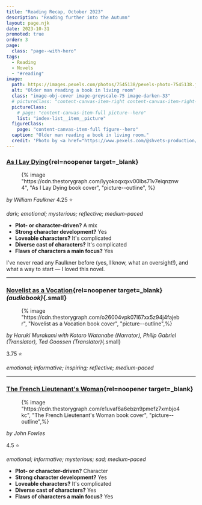 ```yaml
---
title: "Reading Recap, October 2023"
description: "Reading further into the Autumn"
layout: page.njk
date: 2023-10-31
promoted: true
order: 3
page:
  class: "page--with-hero"
tags:
  - Reading
  - Novels
  - "#reading"
image:
  path: https://images.pexels.com/photos/7545138/pexels-photo-7545138.jpeg
  alt: "Older man reading a book in living room"
  class: "image-obj-cover image-greyscale-75 image-darken-33"
  # pictureClass: "content-canvas-item-right content-canvas-item-right--span-3"
  pictureClass:
    # page: "content-canvas-item-full picture--hero"
    list: "index-list__item__picture"
  figureClass:
    page: "content-canvas-item-full figure--hero"
  caption: "Older man reading a book in living room."
  credit: 'Photo by <a href="https://www.pexels.com/@shvets-production/" rel="noopener nofollow" target="_blank">SHVETS production</a> on <a href="https://www.pexels.com/photo/elderly-man-reading-a-book-in-living-room-7545138/" rel="noopener nofollow" target="_blank">Pexels</a>'
---
```


### [As I Lay Dying](https://app.thestorygraph.com/books/e1ecc77d-59f0-43aa-befe-8721d1908e22){rel=noopener target=_blank}

<figure class="content-canvas-item-right content-canvas-item-right--span-4 picture--block">
  {% image "https://cdn.thestorygraph.com/lyyokoqxqxv00lbs71v7eiqnznw4", "As I Lay Dying book cover", "picture--outline", %}
</figure>

*by William Faulkner*
4.25 ⭐️

*dark; emotional; mysterious; reflective; medium-paced*

- **Plot- or character-driven?** A mix
- **Strong character development?** Yes
- **Loveable characters?** It's complicated
- **Diverse cast of characters?** It's complicated
- **Flaws of characters a main focus?** Yes

I've never read any Faulkner before (yes, I know, what an oversight!), and what a way to start — I loved this novel.

---

### [Novelist as a Vocation](https://app.thestorygraph.com/books/912b3b72-797a-4de7-9183-735df9e867f2){rel=noopener target=_blank} *(audiobook)*{.small}

<figure class="content-canvas-item-right content-canvas-item-right--span-4 picture--block">
  {% image "https://cdn.thestorygraph.com/o26004vpk07l67xx5z94j4fajebr", "Novelist as a Vocation book cover", "picture--outline",%}
</figure>

*by Haruki Murakami*
*with Kotaro Watanabe (Narrator), Philip Gabriel (Translator), Ted Goossen (Translator)*{.small}

3.75 ⭐️

*emotional; informative; inspiring; reflective; medium-paced*

---

### [The French Lieutenant's Woman](https://app.thestorygraph.com/books/13990cd7-7a1d-4edc-8fe8-6949df70ff77){rel=noopener target=_blank}

<figure class="content-canvas-item-right content-canvas-item-right--span-4 picture--block">
  {% image "https://cdn.thestorygraph.com/e1uvaf6a6ebzn9pmefz7xmbjo4kc", "The French Lieutenant's Woman book cover", "picture--outline",%}
</figure>

*by John Fowles*

4.5 ⭐️

*emotional; informative; mysterious; sad; medium-paced*

- **Plot- or character-driven?** Character
- **Strong character development?** Yes
- **Loveable characters?** It's complicated
- **Diverse cast of characters?** Yes
- **Flaws of characters a main focus?** Yes
